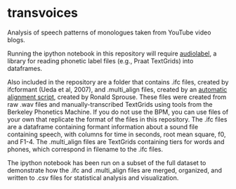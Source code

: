 # transvoices
Analysis of speech patterns of monologues taken from YouTube video blogs.

Running the ipython notebook in this repository will require [audiolabel](https://github.com/rsprouse/audiolabel), a library for reading phonetic label files (e.g., Praat TextGrids) into dataframes.

Also included in the repository are a folder that contains .ifc files, created by ifcformant (Ueda et al, 2007), and .multi_align files, created by an [automatic alignment script](https://raw.githubusercontent.com/rsprouse/ucblingmisc/master/python/multi_align), created by Ronald Sprouse. These files were created from raw .wav files and manually-transcribed TextGrids using tools from the Berkeley Phonetics Machine. If you do not use the BPM, you can use files of your own that replicate the format of the files in this repository. The .ifc files are a dataframe containing formant information about a sound file containing speech, with columns for time in seconds, root mean square, f0, and F1-4. The .multi_align files are TextGrids containing tiers for words and phones, which correspond in filename to the .ifc files.

The ipython notebook has been run on a subset of the full dataset to demonstrate how the .ifc and .multi_align files are merged, organized, and written to .csv files for statistical analysis and visualization.

